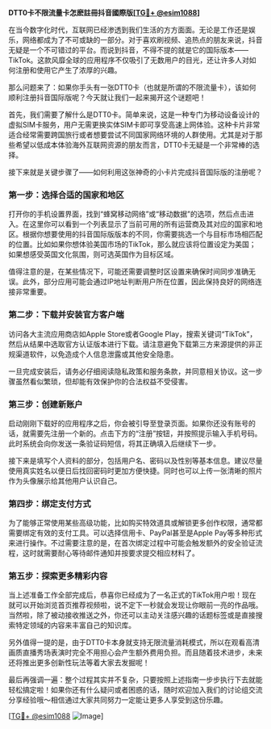**DTT0卡不限流量卡怎麽註冊抖音國際版[[TG💪+ @esim1088](https://t.me/s/esim1088)]**

在当今数字化时代，互联网已经渗透到我们生活的方方面面。无论是工作还是娱乐，网络都成为了不可或缺的一部分。对于喜欢刷视频、追热点的朋友来说，抖音无疑是一个不可错过的平台。而说到抖音，不得不提的就是它的国际版本——TikTok。这款风靡全球的应用程序不仅吸引了无数用户的目光，还让许多人对如何注册和使用它产生了浓厚的兴趣。

那么问题来了：如果你手头有一张DTT0卡（也就是所谓的不限流量卡），该如何顺利注册抖音国际版呢？今天就让我们一起来揭开这个谜题吧！

首先，我们需要了解什么是DTT0卡。简单来说，这是一种专门为移动设备设计的虚拟SIM卡服务，用户无需更换实体SIM卡即可享受高速上网体验。这种卡片非常适合经常需要跨国旅行或者想要尝试不同国家网络环境的人群使用。尤其是对于那些希望以低成本体验海外互联网资源的朋友而言，DTT0卡无疑是一个非常棒的选择。

接下来就是关键步骤了——如何利用这张神奇的小卡片完成抖音国际版的注册呢？

### 第一步：选择合适的国家和地区

打开你的手机设置界面，找到“蜂窝移动网络”或“移动数据”的选项，然后点击进入。在这里你可以看到一个列表显示了当前可用的所有运营商及其对应的国家和地区。根据你想要使用的抖音国际版版本的不同，你需要挑选一个与目标市场相匹配的位置。比如如果你想体验美国市场的TikTok，那么就应该将位置设定为美国；如果想感受英国文化氛围，则可选英国作为目标区域。

值得注意的是，在某些情况下，可能还需要调整时区设置来确保时间同步准确无误。此外，部分应用可能会通过IP地址判断用户所在位置，因此保持良好的网络连接非常重要。

### 第二步：下载并安装官方客户端

访问各大主流应用商店如Apple Store或者Google Play，搜索关键词“TikTok”，然后从结果中选取官方认证版本进行下载。请注意避免下载第三方来源提供的非正规渠道软件，以免造成个人信息泄露或其他安全隐患。

一旦完成安装后，请务必仔细阅读隐私政策和服务条款，并同意相关协议。这一步骤虽然看似繁琐，但却能有效保护你的合法权益不受侵害。

### 第三步：创建新账户

启动刚刚下载好的应用程序之后，你会被引导至登录页面。如果你还没有账号的话，就需要先注册一个新的。点击下方的“注册”按钮，并按照提示输入手机号码。此时系统会向你发送一条验证码短信，将其正确填入后继续下一步。

接下来是填写个人资料的部分，包括用户名、密码以及性别等基本信息。建议尽量使用真实姓名以便日后找回密码时更加方便快捷。同时也可以上传一张清晰的照片作为头像展示给其他用户认识自己。

### 第四步：绑定支付方式

为了能够正常使用某些高级功能，比如购买特效道具或解锁更多创作权限，通常都需要绑定有效的支付工具。可以选择信用卡、PayPal甚至是Apple Pay等多种形式来进行操作。不过需要注意的是，在首次绑定过程中可能会触发额外的安全验证流程，这时就需要耐心等待邮件通知并按要求提交相应材料了。

### 第五步：探索更多精彩内容

当上述准备工作全部完成后，恭喜你已经成为了一名正式的TikTok用户啦！现在就可以开始浏览首页推荐视频啦，说不定下一秒就会发现让你眼前一亮的作品哦。当然啦，除了被动接收推送之外，你还可以主动关注感兴趣的话题标签或是直接搜索特定领域的内容来丰富自己的知识库。

另外值得一提的是，由于DTT0卡本身就支持无限流量消耗模式，所以在观看高清画质直播秀场表演时完全不用担心会产生额外费用负担。而且随着技术进步，未来还将推出更多创新性玩法等着大家去发掘呢！

最后再强调一遍：整个过程其实并不复杂，只要按照上述指南一步步执行下去就能轻松搞定啦！如果你还有什么疑问或者困惑的话，随时欢迎加入我们的讨论组交流分享经验哦～相信通过大家共同努力一定能让更多人享受到这份乐趣。

[[TG💪+ @esim1088](https://t.me/s/esim1088) ![Image](https://i.postimg.cc/4NQfJmqS/Snipaste-2025-05-13-00-14-12.png)]